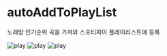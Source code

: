 # autoAddToPlayList
노래방 인기순위 곡을 가져와 스포티파이 플레이리스트에 등록

![play](https://github.com/user-attachments/assets/4d90444e-69bf-4e10-a83a-c85cfe414f07)
![play](https://github.com/user-attachments/assets/10ba5e84-b8fb-49a8-af18-366d20e92bc2)
![play](https://github.com/user-attachments/assets/284b3c99-058a-4139-ac0d-6add907e9f29)
